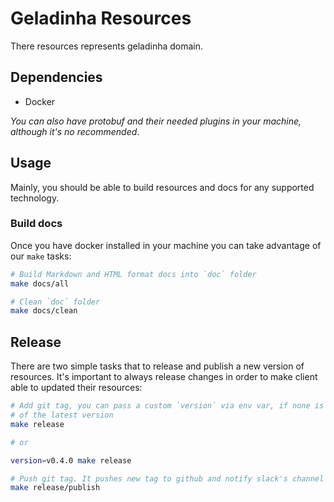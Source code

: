 # Geladinha Resources

There resources represents geladinha domain.

## Dependencies

- Docker

_You can also have protobuf and their needed plugins in your machine, although it's no recommended_.

## Usage

Mainly, you should be able to build resources and docs for any supported technology.

### Build docs

Once you have docker installed in your machine you can take advantage of our `make` tasks:

```sh
# Build Markdown and HTML format docs into `doc` folder
make docs/all

# Clean `doc` folder
make docs/clean
```

## Release

There are two simple tasks that to release and publish a new version of resources. It's important to always
release changes in order to make client able to updated their resources:

```sh
# Add git tag, you can pass a custom `version` via env var, if none is passed it will increment a patch level
# of the latest version
make release

# or

version=v0.4.0 make release

# Push git tag. It pushes new tag to github and notify slack's channel
make release/publish
```